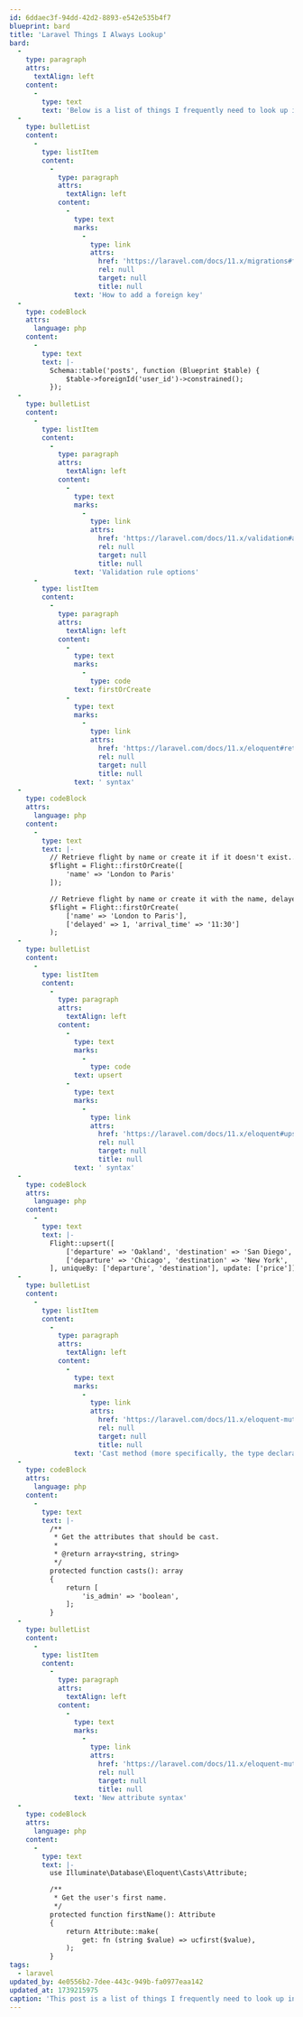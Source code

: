 ```yaml
---
id: 6ddaec3f-94dd-42d2-8893-e542e535b4f7
blueprint: bard
title: 'Laravel Things I Always Lookup'
bard:
  -
    type: paragraph
    attrs:
      textAlign: left
    content:
      -
        type: text
        text: 'Below is a list of things I frequently need to look up in the Laravel documentation. I’ve created this quick cheat sheet for myself, which you may also find interesting or helpful.'
  -
    type: bulletList
    content:
      -
        type: listItem
        content:
          -
            type: paragraph
            attrs:
              textAlign: left
            content:
              -
                type: text
                marks:
                  -
                    type: link
                    attrs:
                      href: 'https://laravel.com/docs/11.x/migrations#foreign-key-constraints'
                      rel: null
                      target: null
                      title: null
                text: 'How to add a foreign key'
  -
    type: codeBlock
    attrs:
      language: php
    content:
      -
        type: text
        text: |-
          Schema::table('posts', function (Blueprint $table) {
              $table->foreignId('user_id')->constrained();
          });
  -
    type: bulletList
    content:
      -
        type: listItem
        content:
          -
            type: paragraph
            attrs:
              textAlign: left
            content:
              -
                type: text
                marks:
                  -
                    type: link
                    attrs:
                      href: 'https://laravel.com/docs/11.x/validation#available-validation-rules'
                      rel: null
                      target: null
                      title: null
                text: 'Validation rule options'
      -
        type: listItem
        content:
          -
            type: paragraph
            attrs:
              textAlign: left
            content:
              -
                type: text
                marks:
                  -
                    type: code
                text: firstOrCreate
              -
                type: text
                marks:
                  -
                    type: link
                    attrs:
                      href: 'https://laravel.com/docs/11.x/eloquent#retrieving-or-creating-models'
                      rel: null
                      target: null
                      title: null
                text: ' syntax'
  -
    type: codeBlock
    attrs:
      language: php
    content:
      -
        type: text
        text: |-
          // Retrieve flight by name or create it if it doesn't exist...
          $flight = Flight::firstOrCreate([
              'name' => 'London to Paris'
          ]);

          // Retrieve flight by name or create it with the name, delayed, and arrival_time attributes...
          $flight = Flight::firstOrCreate(
              ['name' => 'London to Paris'],
              ['delayed' => 1, 'arrival_time' => '11:30']
          );
  -
    type: bulletList
    content:
      -
        type: listItem
        content:
          -
            type: paragraph
            attrs:
              textAlign: left
            content:
              -
                type: text
                marks:
                  -
                    type: code
                text: upsert
              -
                type: text
                marks:
                  -
                    type: link
                    attrs:
                      href: 'https://laravel.com/docs/11.x/eloquent#upserts'
                      rel: null
                      target: null
                      title: null
                text: ' syntax'
  -
    type: codeBlock
    attrs:
      language: php
    content:
      -
        type: text
        text: |-
          Flight::upsert([
              ['departure' => 'Oakland', 'destination' => 'San Diego', 'price' => 99],
              ['departure' => 'Chicago', 'destination' => 'New York', 'price' => 150]
          ], uniqueBy: ['departure', 'destination'], update: ['price']);
  -
    type: bulletList
    content:
      -
        type: listItem
        content:
          -
            type: paragraph
            attrs:
              textAlign: left
            content:
              -
                type: text
                marks:
                  -
                    type: link
                    attrs:
                      href: 'https://laravel.com/docs/11.x/eloquent-mutators#attribute-casting'
                      rel: null
                      target: null
                      title: null
                text: 'Cast method (more specifically, the type declarations)'
  -
    type: codeBlock
    attrs:
      language: php
    content:
      -
        type: text
        text: |-
          /**
           * Get the attributes that should be cast.
           *
           * @return array<string, string>
           */
          protected function casts(): array
          {
              return [
                  'is_admin' => 'boolean',
              ];
          }
  -
    type: bulletList
    content:
      -
        type: listItem
        content:
          -
            type: paragraph
            attrs:
              textAlign: left
            content:
              -
                type: text
                marks:
                  -
                    type: link
                    attrs:
                      href: 'https://laravel.com/docs/11.x/eloquent-mutators#defining-an-accessor'
                      rel: null
                      target: null
                      title: null
                text: 'New attribute syntax'
  -
    type: codeBlock
    attrs:
      language: php
    content:
      -
        type: text
        text: |-
          use Illuminate\Database\Eloquent\Casts\Attribute;

          /**
           * Get the user's first name.
           */
          protected function firstName(): Attribute
          {
              return Attribute::make(
                  get: fn (string $value) => ucfirst($value),
              );
          }
tags:
  - laravel
updated_by: 4e0556b2-7dee-443c-949b-fa0977eaa142
updated_at: 1739215975
caption: 'This post is a list of things I frequently need to look up in the Laravel documentation. So here’s a quick cheatsheet for myself that you may also find interesting or helpful.'
---
```

